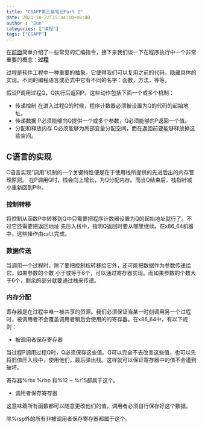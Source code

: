 ```yaml
---
title: "CSAPP第三章笔记Part 2"
date: 2021-10-22T15:34:10+08:00
author : "Jun"
categories: ["编程"]
tags: ["CSAPP"]
---
```


在[前面](https://www.junz.org/post/csapp_chap3_part1/)简单介绍了一些常见的汇编指令，接下来我们谈一下在程序执行中一个非常重要的概念：**过程**

过程是软件工程中一种重要的抽象。它使得我们可以复用之前的代码，隐藏具体的实现。不同的编程语言或范式中它有不同的名字：函数，方法，等等。

假设P调用过程Q，Q执行后返回P。这些动作包括下面一个或多个机制：

- 传递控制
在进入过程Q的时候，程序计数器必须被设置为Q的代码的起始地址。
- 传递数据
P必须能够向Q提供一个或多个参数，Q必须能够向P返回一个值。
- 分配和释放内存
Q必须能够为局部变量分配空间，而在返回前要能够释放掉这些空间。

## C语言的实现

C语言实现“调用”机制的一个关键特性便是在于使用栈所提供的先进后出的内存管理原则。
在P调用Q时，栈会向上增长，为Q分配内存。而当Q结束后，栈指针减小重新回到P中。

### 控制转移

将控制从函数P中转移到Q中只需要把程序计数器设置为Q的起始地址就行了。不过它还需要把返回地址
先压入栈中，指明Q返回时要从哪里继续。在x86_64机器中，这些操作由`call`完成。

### 数据传送

当调用一个过程时，除了要把控制权转移给它外，还可能把数据作为参数传递给它。如果参数的个数
小于或等于6个，可以通过寄存器实现。而如果参数的个数大于6个，剩余的部分就要通过栈来传递。



### 内存分配

寄存器是在过程中唯一被共享的资源。我们必须保证当某一时刻调用另一个过程时，被调用者不会覆盖调用者稍后会使用的的寄存器。在x86_64中，有以下规则：

- 被调用者保存寄存器

当过程P调用过程Q时，Q必须保存这些值。Q可以完全不去改变这些值，也可以先将旧值压入栈中，使用他们，最后弹出栈。这样就可以保证寄存器中的值不会遭到破坏。

寄存器%rbx %rbp 和%12 ~ %r15都属于这个。

- 调用者保存寄存器

这意味着所有函数都可以随意更改他们的值，调用者必须自行保存好这个数据。

除%rsp外的所有非被调用者保存寄存器都属于这个。

